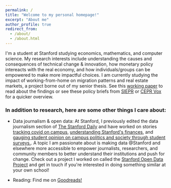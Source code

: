 ```yaml
---
permalink: /
title: "Welcome to my personal homepage!"
excerpt: "About me"
author_profile: true
redirect_from: 
  - /about/
  - /about.html
---
```



I'm a student at Stanford studying economics, mathematics, and computer science. My research interests include understanding the causes and consequences of technical change & innovation, how monetary policy intereacts with the real economy, and how individuals/groups can be empowered to make more impactful choices. I am currently studying the impact of working-from-home on migration patterns and real estate markets, a project borne out of my senior thesis. See this [working paper](https://www.nber.org/system/files/working_papers/w28876/w28876.pdf) to read about the findings or see these policy briefs from [SIEPR](https://siepr.stanford.edu/research/publications/donut-effect-how-covid-19-shapes-real-estate) or [CEPR Vox](https://voxeu.org/article/doughnut-effect-covid-19-cities) for a quicker overview.

### In addition to research, here are some other things I care about:

- Data journalism & open data: At Stanford, I previously edited the data journalism section of [The Stanford Daily](https://stanforddaily.com) and have worked on stories [tracking covid on campus](https://stanforddaily.com/2020/10/11/tracking-covid-19-at-stanford/), [understanding Stanford's finances](https://stanforddaily.com/2020/03/05/stanford-as-a-vc/), and [gauging student opinion on campus politics and society through student surveys.](https://stanforddaily.com/2020/06/14/the-class-of-2020-by-the-numbers/). A topic I am passionate about is making data @Stanford and elsewhere more accessible to empower journalists, researchers, and community members to better understand their institutions and push for change. Check out a project I worked on called the [Stanford Open Data Project](https://stanfordopendata.org/#/) and get in touch if you're interested in doing something similar at your own school!

- Reading: Find me on [Goodreads!](https://www.goodreads.com/user/show/22152953-arjun-ramani)
